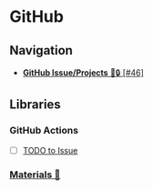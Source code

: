 # GitHub

## Navigation

- [**GitHub Issue/Projects** 📍🔒  [#46]](../../../../../../private-learning/issues/46)

## Libraries

### GitHub Actions

- [ ] [TODO to Issue](https://github.com/marketplace/actions/todo-to-issue)

### [Materials 📂](./materials.md)
